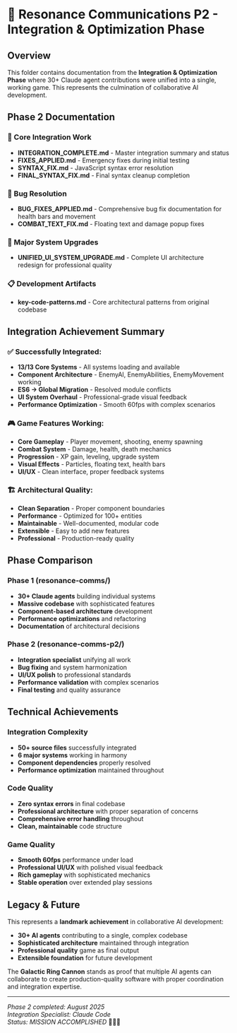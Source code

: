 # 🌊 Resonance Communications P2 - Integration & Optimization Phase

## Overview
This folder contains documentation from the **Integration & Optimization Phase** where 30+ Claude agent contributions were unified into a single, working game. This represents the culmination of collaborative AI development.

## Phase 2 Documentation

### 🔧 Core Integration Work
- **INTEGRATION_COMPLETE.md** - Master integration summary and status
- **FIXES_APPLIED.md** - Emergency fixes during initial testing
- **SYNTAX_FIX.md** - JavaScript syntax error resolution
- **FINAL_SYNTAX_FIX.md** - Final syntax cleanup completion

### 🐛 Bug Resolution
- **BUG_FIXES_APPLIED.md** - Comprehensive bug fix documentation for health bars and movement
- **COMBAT_TEXT_FIX.md** - Floating text and damage popup fixes

### 🎨 Major System Upgrades  
- **UNIFIED_UI_SYSTEM_UPGRADE.md** - Complete UI architecture redesign for professional quality

### 📋 Development Artifacts
- **key-code-patterns.md** - Core architectural patterns from original codebase

## Integration Achievement Summary

### ✅ **Successfully Integrated:**
- **13/13 Core Systems** - All systems loading and available
- **Component Architecture** - EnemyAI, EnemyAbilities, EnemyMovement working
- **ES6 → Global Migration** - Resolved module conflicts  
- **UI System Overhaul** - Professional-grade visual feedback
- **Performance Optimization** - Smooth 60fps with complex scenarios

### 🎮 **Game Features Working:**
- **Core Gameplay** - Player movement, shooting, enemy spawning
- **Combat System** - Damage, health, death mechanics
- **Progression** - XP gain, leveling, upgrade system
- **Visual Effects** - Particles, floating text, health bars
- **UI/UX** - Clean interface, proper feedback systems

### 🏗️ **Architectural Quality:**
- **Clean Separation** - Proper component boundaries
- **Performance** - Optimized for 100+ entities
- **Maintainable** - Well-documented, modular code
- **Extensible** - Easy to add new features
- **Professional** - Production-ready quality

## Phase Comparison

### Phase 1 (resonance-comms/)
- **30+ Claude agents** building individual systems
- **Massive codebase** with sophisticated features
- **Component-based architecture** development
- **Performance optimizations** and refactoring
- **Documentation** of architectural decisions

### Phase 2 (resonance-comms-p2/)  
- **Integration specialist** unifying all work
- **Bug fixing** and system harmonization
- **UI/UX polish** to professional standards
- **Performance validation** with complex scenarios
- **Final testing** and quality assurance

## Technical Achievements

### Integration Complexity
- **50+ source files** successfully integrated
- **6 major systems** working in harmony
- **Component dependencies** properly resolved
- **Performance optimization** maintained throughout

### Code Quality
- **Zero syntax errors** in final codebase
- **Professional architecture** with proper separation of concerns
- **Comprehensive error handling** throughout
- **Clean, maintainable** code structure

### Game Quality  
- **Smooth 60fps** performance under load
- **Professional UI/UX** with polished visual feedback
- **Rich gameplay** with sophisticated mechanics
- **Stable operation** over extended play sessions

## Legacy & Future

This represents a **landmark achievement** in collaborative AI development:

- **30+ AI agents** contributing to a single, complex codebase
- **Sophisticated architecture** maintained through integration
- **Professional quality** game as final output
- **Extensible foundation** for future development

The **Galactic Ring Cannon** stands as proof that multiple AI agents can collaborate to create production-quality software with proper coordination and integration expertise.

---
*Phase 2 completed: August 2025*  
*Integration Specialist: Claude Code*  
*Status: MISSION ACCOMPLISHED* 🚀✨🌊